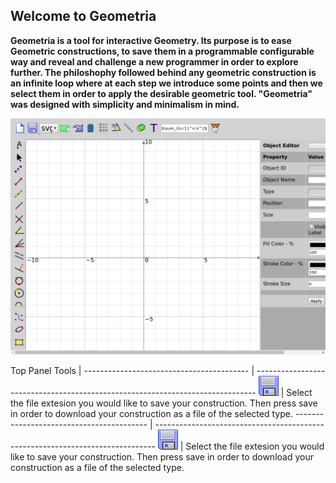 ## Welcome to Geometria


**Geometria is a tool for interactive Geometry. Its purpose is to ease Geometric constructions, to save them in a programmable configurable way and reveal and challenge a new programmer in order to explore further. The philoshophy followed behind any geometric construction is an infinite loop where at each step we introduce some points and then we select them in order to apply the desirable geometric tool. "Geometria" was designed with simplicity and minimalism in mind.**

<img src="./images/GeometriaDesc.png">


Top Panel Tools                      | 
----------------------------------------- | ------------------------------------------------------------------------------
<img src="./images/save.svg" width="32">           | Select the file extesion you would like to save your construction. Then press save in order to download your construction as a file of the selected type.
----------------------------------------- | ------------------------------------------------------------------------------
<img src="./images/save.svg" width="32">           | Select the file extesion you would like to save your construction. Then press save in order to download your construction as a file of the selected type.

